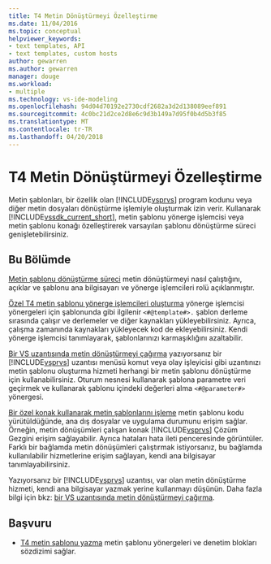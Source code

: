 ```yaml
---
title: T4 Metin Dönüştürmeyi Özelleştirme
ms.date: 11/04/2016
ms.topic: conceptual
helpviewer_keywords:
- text templates, API
- text templates, custom hosts
author: gewarren
ms.author: gewarren
manager: douge
ms.workload:
- multiple
ms.technology: vs-ide-modeling
ms.openlocfilehash: 94d04d70192e2730cdf2682a3d2d138089eef891
ms.sourcegitcommit: 4c0bc21d2ce2d8e6c9d3b149a7d95f0b4d5b3f85
ms.translationtype: MT
ms.contentlocale: tr-TR
ms.lasthandoff: 04/20/2018
---
```

# <a name="customizing-t4-text-transformation"></a>T4 Metin Dönüştürmeyi Özelleştirme

Metin şablonları, bir özellik olan [!INCLUDE[vsprvs](../code-quality/includes/vsprvs_md.md)] program kodunu veya diğer metin dosyaları dönüştürme işlemiyle oluşturmak izin verir. Kullanarak [!INCLUDE[vssdk_current_short](../modeling/includes/vssdk_current_short_md.md)], metin şablonu yönerge işlemcisi veya metin şablonu konağı özelleştirerek varsayılan şablonu dönüştürme süreci genişletebilirsiniz.

## <a name="in-this-section"></a>Bu Bölümde
 [Metin şablonu dönüştürme süreci](../modeling/the-text-template-transformation-process.md) metin dönüştürmeyi nasıl çalıştığını, açıklar ve şablonu ana bilgisayarı ve yönerge işlemcileri rolü açıklanmıştır.

 [Özel T4 metin şablonu yönerge işlemcileri oluşturma](../modeling/creating-custom-t4-text-template-directive-processors.md) yönerge işlemcisi yönergeleri için şablonunda gibi ilgilenir `<#@template#>.` şablon derleme sırasında çalışır ve derlemeler ve diğer kaynakları yükleyebilirsiniz. Ayrıca, çalışma zamanında kaynakları yükleyecek kod de ekleyebilirsiniz. Kendi yönerge işlemcisi tanımlayarak, şablonlarınızı karmaşıklığını azaltabilir.

 [Bir VS uzantısında metin dönüştürmeyi çağırma](../modeling/invoking-text-transformation-in-a-vs-extension.md) yazıyorsanız bir [!INCLUDE[vsprvs](../code-quality/includes/vsprvs_md.md)] uzantısı menüsü komut veya olay işleyicisi gibi uzantınızı metin şablonu oluşturma hizmeti herhangi bir metin şablonu dönüştürme için kullanabilirsiniz. Oturum nesnesi kullanarak şablona parametre veri geçirmek ve kullanarak şablonu içindeki değerleri alma `<#@parameter#>` yönergesi.

 [Bir özel konak kullanarak metin şablonlarını işleme](../modeling/processing-text-templates-by-using-a-custom-host.md) metin şablonu kodu yürütüldüğünde, ana dış dosyalar ve uygulama durumunu erişim sağlar. Örneğin, metin dönüşümleri çalışan konak [!INCLUDE[vsprvs](../code-quality/includes/vsprvs_md.md)] Çözüm Gezgini erişim sağlayabilir. Ayrıca hataları hata ileti penceresinde görüntüler. Farklı bir bağlamda metin dönüşümleri çalıştırmak istiyorsanız, bu bağlamda kullanılabilir hizmetlerine erişim sağlayan, kendi ana bilgisayar tanımlayabilirsiniz.

 Yazıyorsanız bir [!INCLUDE[vsprvs](../code-quality/includes/vsprvs_md.md)] uzantısı, var olan metin dönüştürme hizmeti, kendi ana bilgisayar yazmak yerine kullanmayı düşünün. Daha fazla bilgi için bkz: [bir VS uzantısında metin dönüştürmeyi çağırma](../modeling/invoking-text-transformation-in-a-vs-extension.md).

## <a name="reference"></a>Başvuru

- [T4 metin şablonu yazma](../modeling/writing-a-t4-text-template.md) metin şablonu yönergeleri ve denetim blokları sözdizimi sağlar.
